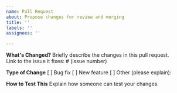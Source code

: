 ```yaml
---
name: Pull Request
about: Propose changes for review and merging
title: ''
labels: ''
assignees: ''

---
```



**What's Changed?**
Briefly describe the changes in this pull request.    
Link to the issue it fixes: # (issue number) 

**Type of Change**
[ ] Bug fix
[ ] New feature
[ ] Other (please explain): 

**How to Test This**
Explain how someone can test your changes.

